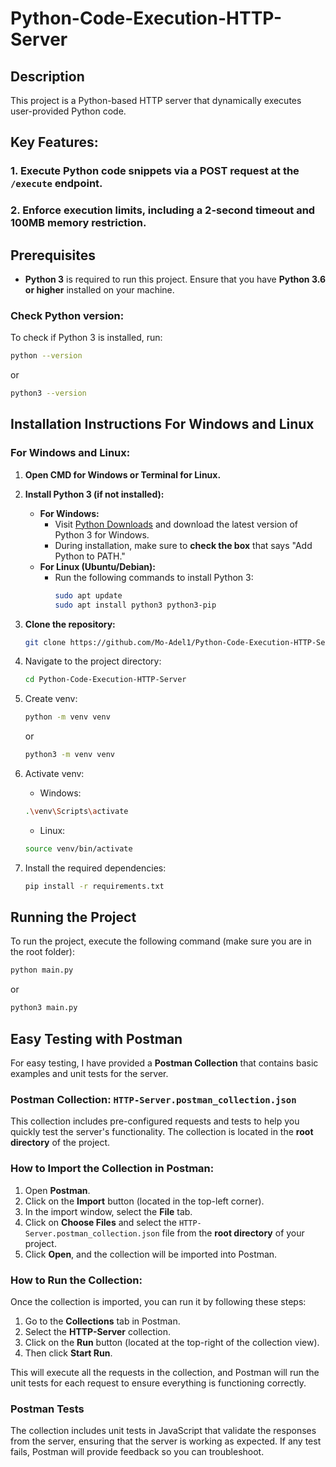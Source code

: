 # Python-Code-Execution-HTTP-Server

## Description

This project is a Python-based HTTP server that dynamically executes user-provided Python code.

## Key Features:

### 1. Execute Python code snippets via a POST request at the `/execute` endpoint.
### 2. Enforce execution limits, including a 2-second timeout and 100MB memory restriction.

## Prerequisites

- **Python 3** is required to run this project. Ensure that you have **Python 3.6 or higher** installed on your machine.

### Check Python version:
To check if Python 3 is installed, run:
```bash
python --version
```
or
```bash
python3 --version
```

## Installation Instructions For Windows and Linux

### For Windows and Linux:

1. **Open CMD for Windows or Terminal for Linux.**

2. **Install Python 3 (if not installed):**
   - **For Windows:**
     - Visit [Python Downloads](https://www.python.org/downloads/) and download the latest version of Python 3 for Windows.
     - During installation, make sure to **check the box** that says "Add Python to PATH."
   - **For Linux (Ubuntu/Debian):**
     - Run the following commands to install Python 3:
       ```bash
       sudo apt update
       sudo apt install python3 python3-pip
       ```

3. **Clone the repository:**
   ```bash
   git clone https://github.com/Mo-Adel1/Python-Code-Execution-HTTP-Server.git
   ```
4. Navigate to the project directory:
   ```bash
   cd Python-Code-Execution-HTTP-Server
   ```
5. Create venv:
   ```bash
   python -m venv venv
   ```
   or
   ```bash
   python3 -m venv venv
   ```
6. Activate venv:
   - Windows:
   ```bash
   .\venv\Scripts\activate
   ```
   - Linux:
   ```bash
   source venv/bin/activate
   ```
7. Install the required dependencies:
   ```bash
   pip install -r requirements.txt
   ```
## Running the Project

To run the project, execute the following command (make sure you are in the root folder):

```bash
python main.py
```
or
```bash
python3 main.py
```
## Easy Testing with Postman

For easy testing, I have provided a **Postman Collection** that contains basic examples and unit tests for the server.

### Postman Collection: `HTTP-Server.postman_collection.json`

This collection includes pre-configured requests and tests to help you quickly test the server's functionality. The collection is located in the **root directory** of the project.

### How to Import the Collection in Postman:

1. Open **Postman**.
2. Click on the **Import** button (located in the top-left corner).
3. In the import window, select the **File** tab.
4. Click on **Choose Files** and select the `HTTP-Server.postman_collection.json` file from the **root directory** of your project.
5. Click **Open**, and the collection will be imported into Postman.

### How to Run the Collection:

Once the collection is imported, you can run it by following these steps:

1. Go to the **Collections** tab in Postman.
2. Select the **HTTP-Server** collection.
3. Click on the **Run** button (located at the top-right of the collection view).
4. Then click **Start Run**.

This will execute all the requests in the collection, and Postman will run the unit tests for each request to ensure everything is functioning correctly.

### Postman Tests

The collection includes unit tests in JavaScript that validate the responses from the server, ensuring that the server is working as expected. If any test fails, Postman will provide feedback so you can troubleshoot.


